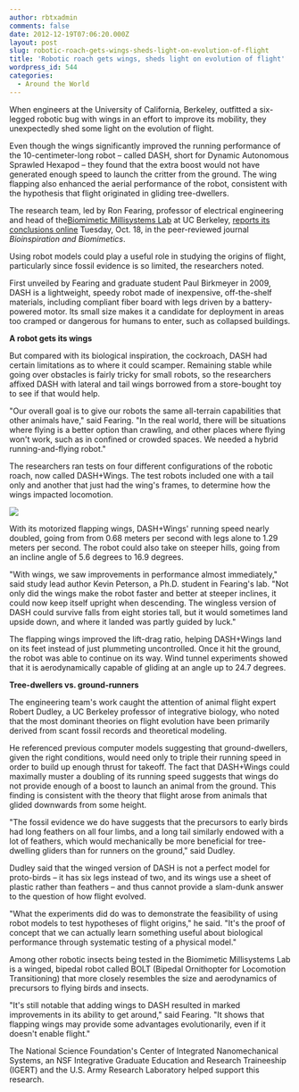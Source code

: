 ```yaml
---
author: rbtxadmin
comments: false
date: 2012-12-19T07:06:20.000Z
layout: post
slug: robotic-roach-gets-wings-sheds-light-on-evolution-of-flight
title: 'Robotic roach gets wings, sheds light on evolution of flight'
wordpress_id: 544
categories:
  - Around the World
---
```


When engineers at the University of California, Berkeley, outfitted a six-legged robotic bug with wings in an effort to improve its mobility, they unexpectedly shed some light on the evolution of flight.

Even though the wings significantly improved the running performance of the 10-centimeter-long robot – called DASH, short for Dynamic Autonomous Sprawled Hexapod – they found that the extra boost would not have generated enough speed to launch the critter from the ground. The wing flapping also enhanced the aerial performance of the robot, consistent with the hypothesis that flight originated in gliding tree-dwellers.

The research team, led by Ron Fearing, professor of electrical engineering and head of the[Biomimetic Millisystems Lab](http://robotics.eecs.berkeley.edu/~ronf/Biomimetics.html) at UC Berkeley, [reports its conclusions online](http://iopscience.iop.org/1748-3190/6/4/046008) Tuesday, Oct. 18, in the peer-reviewed journal _Bioinspiration and Biomimetics_.

Using robot models could play a useful role in studying the origins of flight, particularly since fossil evidence is so limited, the researchers noted.

First unveiled by Fearing and graduate student Paul Birkmeyer in 2009, DASH is a lightweight, speedy robot made of inexpensive, off-the-shelf materials, including compliant fiber board with legs driven by a battery-powered motor. Its small size makes it a candidate for deployment in areas too cramped or dangerous for humans to enter, such as collapsed buildings.

**A robot gets its wings**

But compared with its biological inspiration, the cockroach, DASH had certain limitations as to where it could scamper. Remaining stable while going over obstacles is fairly tricky for small robots, so the researchers affixed DASH with lateral and tail wings borrowed from a store-bought toy to see if that would help.

"Our overall goal is to give our robots the same all-terrain capabilities that other animals have," said Fearing. "In the real world, there will be situations where flying is a better option than crawling, and other places where flying won't work, such as in confined or crowded spaces. We needed a hybrid running-and-flying robot."

The researchers ran tests on four different configurations of the robotic roach, now called DASH+Wings. The test robots included one with a tail only and another that just had the wing's frames, to determine how the wings impacted locomotion.

![](http://robotics.eecs.berkeley.edu/~ronf/Ambulation/DASH+Wings/DASHWimages/DASH+Wings-1.jpg)

With its motorized flapping wings, DASH+Wings' running speed nearly doubled, going from from 0.68 meters per second with legs alone to 1.29 meters per second. The robot could also take on steeper hills, going from an incline angle of 5.6 degrees to 16.9 degrees.

"With wings, we saw improvements in performance almost immediately," said study lead author Kevin Peterson, a Ph.D. student in Fearing's lab. "Not only did the wings make the robot faster and better at steeper inclines, it could now keep itself upright when descending. The wingless version of DASH could survive falls from eight stories tall, but it would sometimes land upside down, and where it landed was partly guided by luck."

The flapping wings improved the lift-drag ratio, helping DASH+Wings land on its feet instead of just plummeting uncontrolled. Once it hit the ground, the robot was able to continue on its way. Wind tunnel experiments showed that it is aerodynamically capable of gliding at an angle up to 24.7 degrees.

**Tree-dwellers vs. ground-runners**

The engineering team's work caught the attention of animal flight expert Robert Dudley, a UC Berkeley professor of integrative biology, who noted that the most dominant theories on flight evolution have been primarily derived from scant fossil records and theoretical modeling.

He referenced previous computer models suggesting that ground-dwellers, given the right conditions, would need only to triple their running speed in order to build up enough thrust for takeoff. The fact that DASH+Wings could maximally muster a doubling of its running speed suggests that wings do not provide enough of a boost to launch an animal from the ground. This finding is consistent with the theory that flight arose from animals that glided downwards from some height.

"The fossil evidence we do have suggests that the precursors to early birds had long feathers on all four limbs, and a long tail similarly endowed with a lot of feathers, which would mechanically be more beneficial for tree-dwelling gliders than for runners on the ground," said Dudley.

Dudley said that the winged version of DASH is not a perfect model for proto-birds – it has six legs instead of two, and its wings use a sheet of plastic rather than feathers – and thus cannot provide a slam-dunk answer to the question of how flight evolved.

"What the experiments did do was to demonstrate the feasibility of using robot models to test hypotheses of flight origins," he said. "It's the proof of concept that we can actually learn something useful about biological performance through systematic testing of a physical model."

Among other robotic insects being tested in the Biomimetic Millisystems Lab is a winged, bipedal robot called BOLT (Bipedal Ornithopter for Locomotion Transitioning) that more closely resembles the size and aerodynamics of precursors to flying birds and insects.

"It's still notable that adding wings to DASH resulted in marked improvements in its ability to get around," said Fearing. "It shows that flapping wings may provide some advantages evolutionarily, even if it doesn't enable flight."

The National Science Foundation's Center of Integrated Nanomechanical Systems, an NSF Integrative Graduate Education and Research Traineeship (IGERT) and the U.S. Army Research Laboratory helped support this research.
